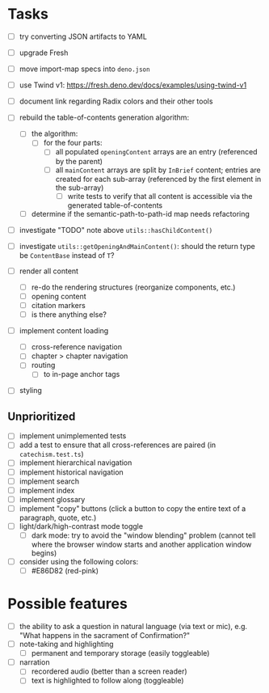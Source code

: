 # Tasks

- [ ] try converting JSON artifacts to YAML
- [ ] upgrade Fresh
- [ ] move import-map specs into `deno.json`
- [ ] use Twind v1: https://fresh.deno.dev/docs/examples/using-twind-v1
- [ ] document link regarding Radix colors and their other tools

- [ ] rebuild the table-of-contents generation algorithm:
  - [ ] the algorithm:
    - [ ] for the four parts:
      - [ ] all populated `openingContent` arrays are an entry (referenced by the parent)
      - [ ] all `mainContent` arrays are split by `InBrief` content; entries are created for each sub-array (referenced
            by the first element in the sub-array)
        - [ ] write tests to verify that all content is accessible via the generated table-of-contents
  - [ ] determine if the semantic-path-to-path-id map needs refactoring

- [ ] investigate "TODO" note above `utils::hasChildContent()`
- [ ] investigate `utils::getOpeningAndMainContent()`: should the return type be `ContentBase` instead of `T`?

- [ ] render all content
  - [ ] re-do the rendering structures (reorganize components, etc.)
  - [ ] opening content
  - [ ] citation markers
  - [ ] is there anything else?
- [ ] implement content loading
  - [ ] cross-reference navigation
  - [ ] chapter > chapter navigation
  - [ ] routing
    - [ ] to in-page anchor tags

- [ ] styling

## Unprioritized

- [ ] implement unimplemented tests
- [ ] add a test to ensure that all cross-references are paired (in `catechism.test.ts`)
- [ ] implement hierarchical navigation
- [ ] implement historical navigation
- [ ] implement search
- [ ] implement index
- [ ] implement glossary
- [ ] implement "copy" buttons (click a button to copy the entire text of a paragraph, quote, etc.)
- [ ] light/dark/high-contrast mode toggle
  - [ ] dark mode: try to avoid the "window blending" problem (cannot tell where the browser window starts and another
        application window begins)
- [ ] consider using the following colors:
  - [ ] #E86D82 (red-pink)

# Possible features

- [ ] the ability to ask a question in natural language (via text or mic), e.g. "What happens in the sacrament of
      Confirmation?"
- [ ] note-taking and highlighting
  - [ ] permanent and temporary storage (easily toggleable)
- [ ] narration
  - [ ] recordered audio (better than a screen reader)
  - [ ] text is highlighted to follow along (toggleable)
